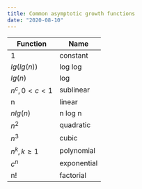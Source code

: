 ```yaml
---
title: Common asymptotic growth functions
date: "2020-08-10"
---
```


| Function         | Name        |
|------------------|-------------|
| 1                | constant    |
| $lg(lg(n))$      | log log     |
| $lg(n)$          | log         |
| $n^c, 0 < c < 1$ | sublinear   |
| n                | linear      |
| $n lg(n)$        | n log n     |
| $n^2$            | quadratic   |
| $n^3$            | cubic       |
| $n^k, k \geq 1$  | polynomial  |
| $c^n$            | exponential |
| n!               | factorial   |

